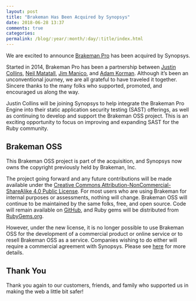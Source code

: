 ```yaml
---
layout: post
title: "Brakeman Has Been Acquired by Synopsys"
date: 2018-06-28 13:37
comments: true
categories: 
permalink: /blog/:year/:month/:day/:title/index.html
---
```


We are excited to announce [Brakeman Pro](https://brakemanpro.com) has been acquired by Synopsys.

Started in 2014, Brakeman Pro has been a partnership between [Justin Collins](https://twitter.com/presidentbeef), [Neil Matatall](https://twitter.com/ndm), [Jim Manico](https://twitter.com/manicode), and [Adam Korman](https://twitter.com/adamkorman). Although it’s been an unconventional journey, we are all grateful to have traveled it together. Sincere thanks to the many folks who supported, promoted, and encouraged us along the way.

Justin Collins will be joining Synopsys to help integrate the Brakeman Pro Engine into their static application security testing (SAST) offerings, as well as continuing to develop and support the Brakeman OSS project. This is an exciting opportunity to focus on improving and expanding SAST for the Ruby community.

## Brakeman OSS

This Brakeman OSS project is part of the acquisition, and Synopsys now owns the copyright previously held by Brakeman, Inc.

The project going forward and any future contributions will be made available under the [Creative Commons Attribution-NonCommercial-ShareAlike 4.0 Public License](https://creativecommons.org/licenses/by-nc-sa/4.0/). For most users who are using Brakeman for internal purposes or assessments, nothing will change. Brakeman OSS will continue to be maintained by the same folks, free, and open source. Code will remain available on [GitHub](https://github.com/presidentbeef/brakeman), and Ruby gems will be distributed from [RubyGems.org](https://rubygems.org/gems/brakeman).

However, under the new license, it is no longer possible to use Brakeman OSS for the development of a commercial product or online service or to resell Brakeman OSS as a service. Companies wishing to do either will require a commercial agreement with Synopsys. Please see [here](https://github.com/presidentbeef/brakeman/pull/1238#issuecomment-401448976) for more details.

## Thank You

Thank you again to our customers, friends, and family who supported us in making the web a little bit safer!
